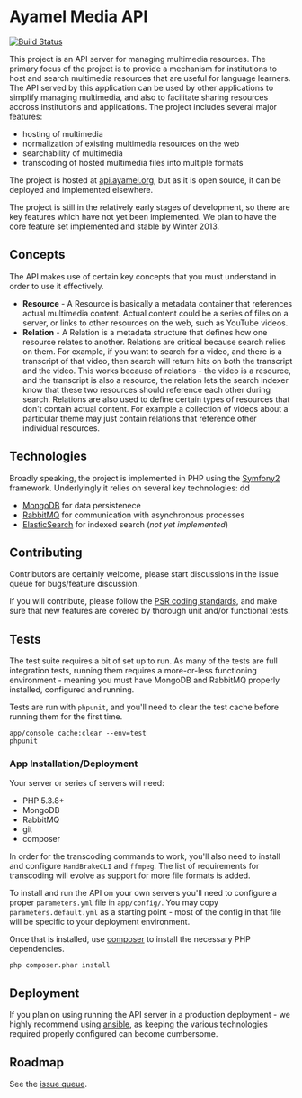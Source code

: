 # Ayamel Media API #

[![Build Status](https://travis-ci.org/AmericanCouncils/AyamelResourceApiServer.png?branch=master)](https://travis-ci.org/AmericanCouncils/AyamelResourceApiServer)

This project is an API server for managing multimedia resources.  The primary focus of the project is to provide a 
mechanism for institutions to host and search multimedia resources that are useful for language learners. The API served
by this application can be used by other applications to simplify managing multimedia, and also to facilitate
sharing resources accross institutions and applications.  The project includes several major features:

* hosting of multimedia
* normalization of existing multimedia resources on the web
* searchability of multimedia
* transcoding of hosted multimedia files into multiple formats

The project is hosted at [api.ayamel.org](http://api.ayamel.org), but as it is open source, it can be deployed
and implemented elsewhere.

The project is still in the relatively early stages of development, so there are key features which have not yet been implemented.  We plan to have the core feature set implemented and stable by Winter 2013.

## Concepts ##

The API makes use of certain key concepts that you must understand in order to use it effectively.

* **Resource** - A Resource is basically a metadata container that references actual multimedia content.  Actual content could be a series of files on a server, or links to other resources on the web, such as YouTube videos.
* **Relation** - A Relation is a metadata structure that defines how one resource relates to another.  Relations are critical because search relies on them.  For example, if you want to search for a video, and there is a transcript of that video, then search will return hits on both the transcript and the video.  This works because of relations - the video is a resource, and the transcript is also a resource, the relation lets the search indexer know that these two resources should reference each other during search.  Relations are also used to define certain types of resources that don't contain actual content.  For example a collection of videos about a particular theme may just contain relations that reference other individual resources.

## Technologies ##

Broadly speaking, the project is implemented in PHP using the [Symfony2](http://symfony.com/) framework.  Underlyingly it relies on several
key technologies:
dd
* [MongoDB](http://www.mongodb.org/) for data persistenece
* [RabbitMQ](http://www.rabbitmq.com/) for communication with asynchronous processes
* [ElasticSearch](http://www.elasticsearch.org/) for indexed search (*not yet implemented*)

## Contributing ##

Contributors are certainly welcome, please start discussions in the issue queue for bugs/feature discussion.

If you will contribute, please follow the [PSR coding standards](https://github.com/php-fig/fig-standards/blob/master/accepted/PSR-2-coding-style-guide.md), and make sure that new features are covered by thorough unit and/or functional tests.

## Tests ##

The test suite requires a bit of set up to run.  As many of the tests are full integration tests, running them requires a
more-or-less functioning environment - meaning you must have MongoDB and RabbitMQ properly installed, configured and running.

Tests are run with `phpunit`, and you'll need to clear the test cache before running them for the first time.

    app/console cache:clear --env=test
    phpunit

### App Installation/Deployment ###

Your server or series of servers will need:

* PHP 5.3.8+
* MongoDB
* RabbitMQ
* git
* composer

In order for the transcoding commands to work, you'll also need to install and configure `HandBrakeCLI` and `ffmpeg`.  The list of requirements for transcoding will evolve as support for more file formats is added.

To install and run the API on your own servers you'll need to configure a proper `parameters.yml` file in `app/config/`.  You may copy `parameters.default.yml` as a starting point - most of the config in that file will be specific to your deployment environment.

Once that is installed, use [composer](getcomposer.org) to install the necessary PHP dependencies.

    php composer.phar install

## Deployment ##

If you plan on using running the API server in a production deployment - we highly recommend using [ansible](http://ansible.cc/), as keeping the various technologies required properly configured can become cumbersome.

## Roadmap ##

See the [issue queue](https://github.com/AmericanCouncils/AyamelResourceApiServer/issues).
